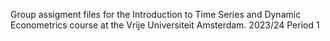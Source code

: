 Group assigment files for the Introduction to Time Series and Dynamic Econometrics course at the Vrije Universiteit Amsterdam.
2023/24 Period 1
